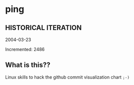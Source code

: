 # ping

## HISTORICAL ITERATION
2004-03-23

Incremented: 2486

## What is this?? 
Linux skills to hack the github commit visualization chart `;-)`
